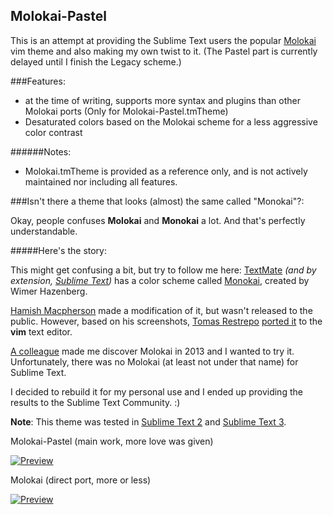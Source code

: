 ## Molokai-Pastel

This is an attempt at providing the Sublime Text users the popular [Molokai][4] vim  theme and also making my own twist to it. (The Pastel part is currently delayed until I finish the Legacy scheme.)

###Features:

* at the time of writing, supports more syntax and plugins than other Molokai ports
  (Only for Molokai-Pastel.tmTheme)
* Desaturated colors based on the Molokai scheme for a less aggressive color contrast

######Notes:
* Molokai.tmTheme is provided as a reference only, and is not
  actively maintained nor including all features.

###Isn't there a theme that looks (almost) the same called "Monokai"?:

Okay, people confuses **Molokai** and **Monokai** a lot. And that's perfectly understandable.

#####Here's the story:

This might get confusing a bit, but try to follow me here:
[TextMate][1] _(and by extension, [Sublime Text][2])_ has a color scheme called [Monokai][3], created by Wimer Hazenberg.

[Hamish Macpherson][5] made a modification of it, but wasn't released to the public.
However, based on his screenshots, [Tomas Restrepo][6] [ported it][9]
to the **vim** text editor.

[A colleague][7] made me discover Molokai in 2013 and I wanted to try it. Unfortunately, there was no Molokai (at least not under that name) for Sublime Text.

I decided to rebuild it for my personal use and I ended up providing the results to the Sublime Text Community. :)

__Note__: This theme was tested in [Sublime Text 2][2] and [Sublime Text 3][8].


Molokai-Pastel (main work, more love was given)

[![Preview][97]][98]

Molokai (direct port, more or less)

[![Preview][99]][100]

[1]: http://macromates.com/
[2]: http://www.sublimetext.com/2
[3]: http://www.monokai.nl/blog/2006/07/15/textmate-color-theme/
[4]: https://github.com/tomasr/molokai
[5]: http://blog.hamstu.com/
[6]: http://winterdom.com/2008/08/molokaiforvim
[7]: https://github.com/LightDrake
[8]: http://sublimetext.com/3
[9]: https://github.com/tomasr/molokai
[97]: https://raw2.github.com/Voaxeyr/Molokai-Pastel/master/preview/Molokai_Pastel.thumb.png
[98]: https://raw.github.com/Voaxeyr/Molokai-Pastel/master/preview/Molokai_Pastel.png
[99]: https://raw.github.com/Voaxeyr/Molokai-Pastel/master/preview/Molokai_legacy.thumb.png
[100]: https://raw.github.com/Voaxeyr/Molokai-Pastel/master/preview/Molokai_legacy.png
